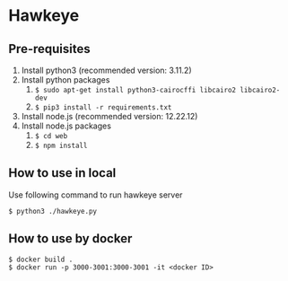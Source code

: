 # Hawkeye

## Pre-requisites
1. Install python3 (recommended version: 3.11.2)
2. Install python packages
    1. ```$ sudo apt-get install python3-cairocffi libcairo2 libcairo2-dev```
    2. ```$ pip3 install -r requirements.txt```
3. Install node.js (recommended version: 12.22.12)
4. Install node.js packages
    1. ```$ cd web```
    2. ```$ npm install```

## How to use in local
Use following command to run hawkeye server
```
$ python3 ./hawkeye.py
```

## How to use by docker
```
$ docker build .
$ docker run -p 3000-3001:3000-3001 -it <docker ID>
```

